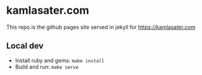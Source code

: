 # kamlasater.com

This repo is the github pages site served in jekyll for https://kamlasater.com

## Local dev

- Install ruby and gems: `make install`
- Build and run: `make serve`
